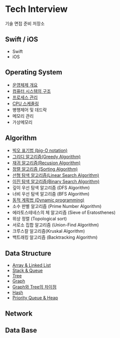 # Tech Interview
기술 면접 준비 저장소  
    
## Swift / iOS
- Swift
- iOS

## Operating System
- [운영체제 개요](https://github.com/KiHyunJang/Tech_Interview/blob/main/Operating_System/운영체제의%20개요.md)
- [컴퓨터 시스템의 구조](https://github.com/KiHyunJang/Tech_Interview/blob/main/Operating_System/컴퓨터%20시스템의%20구조.md)
- [프로세스 관리](https://github.com/KiHyunJang/Tech_Interview/blob/main/Operating_System/프로세스%20관리.md)
- [CPU 스케줄링](https://github.com/KiHyunJang/Tech_Interview/blob/main/Operating_System/CPU%20스케줄링.md)
- 병행제어 및 데드락
- 메모리 관리
- 가상메모리

## Algorithm
- [빅오 표기법 (big-O notation)](https://github.com/KiHyunJang/Tech_Interview/blob/main/Algorithm/big-O%20notation.md)
- [그리디 알고리즘(Greedy Algorithm)](https://github.com/KiHyunJang/Tech_Interview/blob/main/Algorithm/Greedy%20Algorithm.md)
- [재귀 알고리즘(Recusion Algorithm)](https://github.com/KiHyunJang/Tech_Interview/blob/main/Algorithm/Recusion%20Algorithm.md)
- [정렬 알고리즘 (Sorting Algorithm)](https://github.com/KiHyunJang/Tech_Interview/blob/main/Algorithm/Sorting%20Algorithm.md)
- [선형 탐색 알고리즘(Linear Search Algorithm)](https://github.com/KiHyunJang/Tech_Interview/blob/main/Algorithm/Linear%20Search.md)
- [이진 탐색 알고리즘(Binary Search Algorithm)](https://github.com/KiHyunJang/Tech_Interview/blob/main/Algorithm/BinarySearch.md)
- 깊이 우선 탐색 알고리즘 (DFS Algorithm)
- 너비 우선 탐색 알고리즘 (BFS Algorithm)
- [동적 계획법 (Dynamic programming)](https://github.com/KiHyunJang/Tech_Interview/blob/main/Algorithm/Dynamic%20Programming.md)
- 소수 판별 알고리즘 (Prime Number Algorithm)
- 에라토스테네스의 체 알고리즘 (Sieve of Eratosthenes)
- 위상 정렬 (Topological sort)
- 서로소 집합 알고리즘 (Union-Find Algorithm)
- 크루스칼 알고리즘(Kruskal Algorithm)
- 백트래킹 알고리즘 (Backtracking Algorithm)

## Data Structure  
- [Array & Linked List](https://github.com/KiHyunJang/Tech_Interview/blob/main/Data_Structure/Array%20%26%20Linked%20List.md)
- [Stack & Queue](https://github.com/KiHyunJang/Tech_Interview/blob/main/Data_Structure/Stack%20%26%20Queue.md)
- [Tree](https://github.com/KiHyunJang/Tech_Interview/blob/main/Data_Structure/Tree.md)
- [Graph](https://github.com/KiHyunJang/Tech_Interview/blob/main/Data_Structure/Graph.md)
- [Graph와 Tree의 차이점](https://github.com/KiHyunJang/Tech_Interview/blob/main/Data_Structure/Graph와%20Tree의%20차이점.md)
- [Hash](https://github.com/KiHyunJang/Tech_Interview/blob/main/Data_Structure/Hash.md)
- [Priority Queue & Heap](https://github.com/KiHyunJang/Tech_Interview/blob/main/Data_Structure/Priority%20Queue%2C%20Heap.md)
  
## Network  
  
## Data Base  
  

